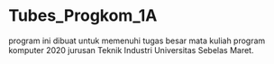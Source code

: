 # Tubes_Progkom_1A
program ini dibuat untuk memenuhi tugas besar mata kuliah program komputer 2020 jurusan Teknik Industri Universitas Sebelas Maret. 
